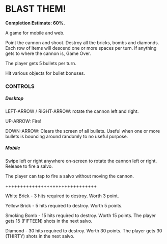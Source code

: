 # BLAST THEM!

**Completion Estimate: 60%.** 

A game for mobile and web.

Point the cannon and shoot. Destroy all the bricks, bombs and diamonds. Each row of items will descend one or more spaces per turn. If anything gets to where the cannon is, Game Over.

The player gets 5 bullets per turn.

Hit various objects for bullet bonuses.

### CONTROLS

##### Desktop

LEFT-ARROW / RIGHT-ARROW: rotate the cannon left and right.

UP-ARROW: Fire!

DOWN-ARROW: Clears the screen of all bullets. Useful when one or more bullets is bouncing around randomly to no useful purpose.

##### Mobile

Swipe left or right anywhere on-screen to rotate the cannon left or right. Release to fire a salvo.

The player can tap to fire a salvo without moving the cannon.

+++++++++++++++++++++++++++++++

White Brick - 3 hits required to destroy. Worth 3 point.

Yellow Brick - 5 hits required to destroy. Worth 5 points.

Smoking Bomb - 15 hits required to destroy. Worth 15 points. The player gets 15 (FIFTEEN) shots in the next salvo.

Diamond - 30 hits required to destroy. Worth 30 points. The player gets 30 (THIRTY) shots in the next salvo.
